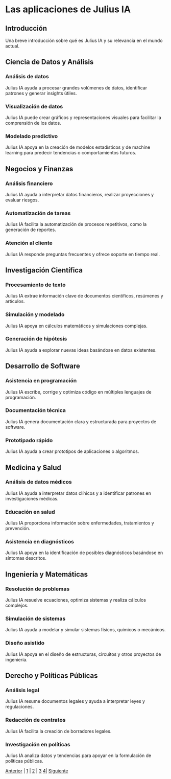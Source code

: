 # Las aplicaciones de Julius IA

## Introducción
Una breve introducción sobre qué es Julius IA y su relevancia en el mundo actual.

## Ciencia de Datos y Análisis
### Análisis de datos
Julius IA ayuda a procesar grandes volúmenes de datos, identificar patrones y generar insights útiles.
### Visualización de datos
Julius IA puede crear gráficos y representaciones visuales para facilitar la comprensión de los datos.
### Modelado predictivo
Julius IA apoya en la creación de modelos estadísticos y de machine learning para predecir tendencias o comportamientos futuros.

## Negocios y Finanzas
### Análisis financiero
Julius IA ayuda a interpretar datos financieros, realizar proyecciones y evaluar riesgos.
### Automatización de tareas
Julius IA facilita la automatización de procesos repetitivos, como la generación de reportes.
### Atención al cliente
Julius IA responde preguntas frecuentes y ofrece soporte en tiempo real.

## Investigación Científica
### Procesamiento de texto
Julius IA extrae información clave de documentos científicos, resúmenes y artículos.
### Simulación y modelado
Julius IA apoya en cálculos matemáticos y simulaciones complejas.
### Generación de hipótesis
Julius IA ayuda a explorar nuevas ideas basándose en datos existentes.

## Desarrollo de Software
### Asistencia en programación
Julius IA escribe, corrige y optimiza código en múltiples lenguajes de programación.
### Documentación técnica
Julius IA genera documentación clara y estructurada para proyectos de software.
### Prototipado rápido
Julius IA ayuda a crear prototipos de aplicaciones o algoritmos.

## Medicina y Salud
### Análisis de datos médicos
Julius IA ayuda a interpretar datos clínicos y a identificar patrones en investigaciones médicas.
### Educación en salud
Julius IA proporciona información sobre enfermedades, tratamientos y prevención.
### Asistencia en diagnósticos
Julius IA apoya en la identificación de posibles diagnósticos basándose en síntomas descritos.

## Ingeniería y Matemáticas
### Resolución de problemas
Julius IA resuelve ecuaciones, optimiza sistemas y realiza cálculos complejos.
### Simulación de sistemas
Julius IA ayuda a modelar y simular sistemas físicos, químicos o mecánicos.
### Diseño asistido
Julius IA apoya en el diseño de estructuras, circuitos y otros proyectos de ingeniería.

## Derecho y Políticas Públicas
### Análisis legal
Julius IA resume documentos legales y ayuda a interpretar leyes y regulaciones.
### Redacción de contratos
Julius IA facilita la creación de borradores legales.
### Investigación en políticas
Julius IA analiza datos y tendencias para apoyar en la formulación de políticas públicas.

[Anterior](Anàlisis_de_dades4.md) | [1](Las_aplicaciones_de_la_IA4.md) | [2](inpacto_en_el_sector4.md) | [3](Impacto_ambiental4.md) [4](Propostes_per_minimitzar_els_impactes_ambientals4.md)| [Siguiente](inpacto_en_el_sector4.md)
